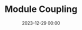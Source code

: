---
title: Module Coupling
date: 2023-12-29 00:00
modified: 2023-12-29 00:00
summary: the degree of interdependence between software modules
status: draft
---
